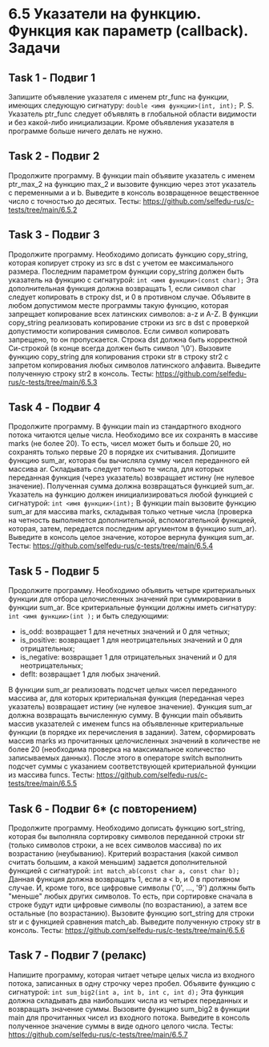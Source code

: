 # 6.5 Указатели на функцию. Функция как параметр (callback). Задачи

## Task 1 - Подвиг 1

Запишите объявление указателя с именем ptr_func на функции, имеющих следующую сигнатуру:
```double <имя функции>(int, int);```
P. S. Указатель ptr_func следует объявлять в глобальной области видимости и без какой-либо инициализации. Кроме объявления указателя в программе больше ничего делать не нужно.

## Task 2 - Подвиг 2

Продолжите программу. В функции main объявите указатель с именем ptr_max_2 на функцию max_2 и вызовите функцию через этот указатель с переменными a и b. Выведите в консоль возвращенное вещественное число с точностью до десятых.
Тесты: https://github.com/selfedu-rus/c-tests/tree/main/6.5.2

## Task 3 - Подвиг 3

Продолжите программу. Необходимо дописать функцию copy_string, которая копирует строку из src в dst с учетом ее максимального размера. Последним параметром функции copy_string должен быть указатель на функцию с сигнатурой:
```int <имя функции>(const char);```
Эта дополнительная функция должна возвращать 1, если символ char следует копировать в строку dst, и 0 в противном случае. Объявите в любом допустимом месте программы такую функцию, которая запрещает копирование всех латинских символов:
a-z и A-Z.
В функции copy_string реализовать копирование строки из src в dst с проверкой допустимости копирования символов. Если символ копировать запрещено, то он пропускается. Строка dst должна быть корректной Си-строкой (в конце всегда должен быть символ '\0').
Вызовите функцию copy_string для копирования строки str в строку str2 с запретом копирования любых символов латинского алфавита. Выведите полученную строку str2 в консоль.
Тесты: https://github.com/selfedu-rus/c-tests/tree/main/6.5.3

## Task 4 - Подвиг 4

Продолжите программу. В функции main из стандартного входного потока читаются целые числа. Необходимо все их сохранять в массиве marks (не более 20). То есть, чисел может быть и больше 20, но сохранять только первые 20 в порядке их считывания. 
Допишите функцию sum_ar, которая бы вычисляла сумму чисел переданного ей массива ar. Складывать следует только те числа, для которых переданная функция (через указатель) возвращает истину (не нулевое значение). Полученная сумма должна возвращаться функцией sum_ar.
Указатель на функцию должен инициализироваться любой функцией с сигнатурой:
```int <имя функции>(int);```
В функции main вызовите функцию sum_ar для массива marks, складывая только четные числа (проверка на четность выполняется дополнительной, вспомогательной функцией, которая, затем, передается последним аргументом в функцию sum_ar). Выведите в консоль целое значение, которое вернула функция sum_ar.
Тесты: https://github.com/selfedu-rus/c-tests/tree/main/6.5.4

## Task 5 - Подвиг 5

Продолжите программу. Необходимо объявить четыре критериальных функции для отбора целочисленных значений при суммировании в функции sum_ar. Все критериальные функции должны иметь сигнатуру:
```int <имя функции>(int );```
и быть следующими:
  * is_odd: возвращает 1 для нечетных значений и 0 для четных;
  * is_positive: возвращает 1 для неотрицательных значений и 0 для отрицательных;
  * is_negative: возвращает 1 для отрицательных значений и 0 для неотрицательных;
  * deflt: возвращает 1 для любых значений.

В функции sum_ar реализовать подсчет целых чисел переданного массива ar, для которых критериальная функция (переданная через указатель) возвращает истину (не нулевое значение). Функция sum_ar должна возвращать вычисленную сумму.
В функции main объявить массив указателей с именем funcs на объявленные критериальные функции (в порядке их перечисления в задании). Затем, сформировать массив marks из прочитанных целочисленных значений в количестве не более 20 (необходима проверка на максимальное количество записываемых данных). После этого в операторе switch выполнить подсчет суммы с указанием соответствующей критериальной функции из массива funcs.
Тесты: https://github.com/selfedu-rus/c-tests/tree/main/6.5.5

## Task 6 - Подвиг 6* (с повторением)

Продолжите программу. Необходимо дописать функцию sort_string, которая бы выполняла сортировку символов переданной строки str (только символов строки, а не всех символов массива) по их возрастанию (неубыванию). Критерий возрастания (какой символ считать большим, а какой меньшим) задается дополнительной функцией с сигнатурой:
```int match_ab(const char a, const char b);```
Данная функция должна возвращать 1, если a < b, и 0 в противном случае. И, кроме того, все цифровые символы ('0', ..., '9') должны быть "меньше" любых других символов. То есть, при сортировке сначала в строке будут идти цифровые символы (по возрастанию), а затем все остальные (по возрастанию).
Вызовите функцию sort_string для строки str и с функцией сравнения match_ab. Выведите полученную строку str в консоль.
Тесты: https://github.com/selfedu-rus/c-tests/tree/main/6.5.6

## Task 7 - Подвиг 7 (релакс)

Напишите программу, которая читает четыре целых числа из входного потока, записанных в одну строчку через пробел. Объявите функцию с сигнатурой:
```int sum_big2(int a, int b, int c, int d);```
Эта функция должна складывать два наибольших числа из четырех переданных и возвращать значение суммы. Вызовите функцию sum_big2 в функции main для прочитанных чисел из входного потока. Выведите в консоль полученное значение суммы в виде одного целого числа.
Тесты: https://github.com/selfedu-rus/c-tests/tree/main/6.5.7
